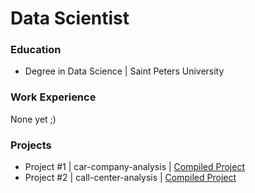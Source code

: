 # Data Scientist

### Education
- Degree in Data Science | Saint Peters University

### Work Experience 
None yet ;)

### Projects
- Project #1 | car-company-analysis |
[Compiled Project](files/projects/cars_analysis_copy.pdf)
- Project #2 | call-center-analysis |
[Compiled Project](files/projects/call_center_analysis.pdf)

